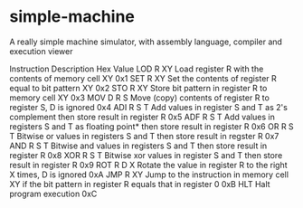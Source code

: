 # simple-machine
A really simple machine simulator, with assembly language, compiler and execution viewer

Instruction 	Description 	Hex Value
LOD R XY 	Load register R with the contents of memory cell XY 	0x1
SET R XY 	Set the contents of register R equal to bit pattern XY 	0x2
STO R XY 	Store bit pattern in register R to memory cell XY 	0x3
MOV D R S 	Move (copy) contents of register R to register S, D is ignored 	0x4
ADI R S T 	Add values in register S and T as 2's complement then store result in register R 	0x5
ADF R S T 	Add values in registers S and T as floating point* then store result in register R 	0x6
OR R S T 	Bitwise or values in registers S and T then store result in regster R 	0x7
AND R S T 	Bitwise and values in registers S and T then store result in register R 	0x8
XOR R S T 	Bitwise xor values in register S and T then store result in register R 	0x9
ROT R D X 	Rotate the value in register R to the right X times, D is ignored 	0xA
JMP R XY 	Jump to the instruction in memory cell XY if the bit pattern in register R equals that in register 0 	0xB
HLT 	Halt program execution 	0xC

